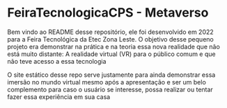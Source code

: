 # FeiraTecnologicaCPS - Metaverso
<p>Bem vindo ao README desse repositório, ele foi desenvolvido em 2022 para a Feira Tecnológica da Etec Zona Leste. O objetivo desse pequeno projeto era demonstrar na prática
e na teoria essa nova realidade que não está muito distante: A realidade virtual (VR) para o público comum e que não teve acesso a essa tecnologia</p>
<p>O site estático desse repo serve justamente para ainda demonstrar essa imersão no mundo virtual mesmo após a apresentação e ser um belo complemento para caso o
usuário se interesse, possa realizar ou tentar fazer essa experiência em sua casa</p>
